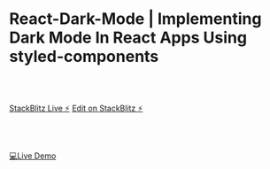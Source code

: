 # React-Dark-Mode | Implementing Dark Mode In React Apps Using styled-components

<br>
<br>

[StackBlitz Live ⚡️](https://react-4sipmk.stackblitz.io)      [Edit on StackBlitz ⚡️](https://stackblitz.com/edit/react-4sipmk)

<br>
<br>

[💻Live Demo](https://react-website-router.vercel.app) 

